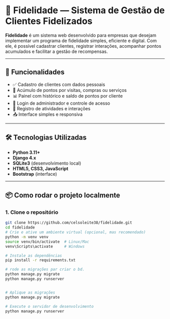 # 🎯 Fidelidade — Sistema de Gestão de Clientes Fidelizados

**Fidelidade** é um sistema web desenvolvido para empresas que desejam implementar um programa de fidelidade simples, eficiente e digital. Com ele, é possível cadastrar clientes, registrar interações, acompanhar pontos acumulados e facilitar a gestão de recompensas.

---

## 🚀 Funcionalidades

- ✅ Cadastro de clientes com dados pessoais
- 🎁 Acúmulo de pontos por visitas, compras ou serviços
- 📊 Painel com histórico e saldo de pontos por cliente
- 🔐 Login de administrador e controle de acesso
- 📅 Registro de atividades e interações
- 📤 Interface simples e responsiva

---

## 🛠️ Tecnologias Utilizadas

- **Python 3.11+**
- **Django 4.x**
- **SQLite3** (desenvolvimento local)
- **HTML5, CSS3, JavaScript**
- **Bootstrap** (interface)

---

## 📦 Como rodar o projeto localmente

### 1. Clone o repositório

```bash
git clone https://github.com/celsoleite38/fidelidade.git
cd fidelidade
# Crie e ative um ambiente virtual (opcional, mas recomendado)
python -m venv venv
source venv/bin/activate  # Linux/Mac
venv\Scripts\activate     # Windows

# Instale as dependências
pip install -r requirements.txt

# rode as migrações par criar o bd.
python manage.py migrate
python manage.py runserver


# Aplique as migrações
python manage.py migrate

# Execute o servidor de desenvolvimento
python manage.py runserver
